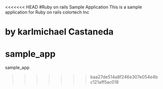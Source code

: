 <<<<<<< HEAD
#Ruby on rails Sample Application
This is a sample application for Ruby on rails
colortech Inc

by karlmichael Castaneda
=======
sample_app
==========

sample_app
>>>>>>> baa27de514a8f246e307e054e4bc121aff5ac018

